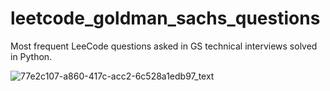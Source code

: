 # leetcode_goldman_sachs_questions

Most frequent LeeCode questions asked in GS technical interviews solved in Python.

![77e2c107-a860-417c-acc2-6c528a1edb97_text](https://github.com/coder-brunette/leetcode_goldman_sachs_questions/assets/25826647/2bfc0b64-b85f-495e-883a-57f122faa054)
